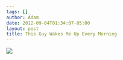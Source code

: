 ```yaml
---
tags: []
author: Adam
date: 2012-09-04T01:34:07-05:00
layout: post
title: This Guy Wakes Me Up Every Morning
---
```


![](/media/m9tecw9Qx21qga9s2o1_1280.jpg)
